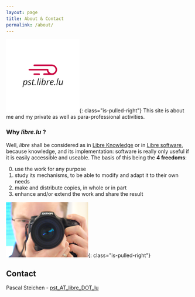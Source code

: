 ```yaml
---
layout: page
title: About & Contact
permalink: /about/
---
```


![](/img/logo_full.png){: class="is-pulled-right"}
This site is about me and my private as well as para-professional activities.

### Why _libre.lu_ ?

Well, _libre_ shall be considered as in [Libre Knowledge](https://en.wikipedia.org/wiki/Libre_knowledge) or in [Libre software](https://en.wikipedia.org/wiki/Libre_knowledge), because knowledge, and its implementation: software is really only useful if it is easily accessible and useable. The basis of this being the **4 freedoms**:

0. use the work for any purpose
1. study its mechanisms, to be able to modify and adapt it to their own needs
2. make and distribute copies, in whole or in part
3. enhance and/or extend the work and share the result


![](/img/io.png){: class="is-pulled-right"}
## Contact
Pascal Steichen - [pst_AT_libre_DOT_lu](mailto:pst_AT_libre_DOT_lu)

